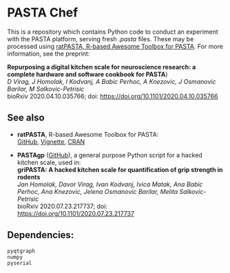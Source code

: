 # PASTA Chef

This is a repository which contains Python code to conduct an experiment with the PASTA platform, serving fresh *.pasta* files. These may be processed using [ratPASTA, R-based Awesome Toolbox for PASTA](https://github.com/ikodvanj/ratPASTA). For more information, see the preprint:

**Repurposing a digital kitchen scale for neuroscience research: a complete hardware and software cookbook for PASTA**)  
*D Virag, J Homolak, I Kodvanj, A Babic Perhoc, A Knezovic, J Osmanovic Barilar, M Salkovic-Petrisic*  
bioRxiv 2020.04.10.035766; doi: https://doi.org/10.1101/2020.04.10.035766

## See also

* **ratPASTA**, R-based Awesome Toolbox for PASTA:  
[GitHub](https://github.com/ikodvanj/ratPASTA), [Vignette](https://ikodvanj.github.io/ratPASTAsite/articles/ratPASTA.html), [CRAN](https://cran.r-project.org/web/packages/ratPASTA/index.html)  

* **PASTAgp** ([GitHub](https://github.com/davorvr/pasta-gp)), a general purpose Python script for a hacked kitchen scale, used in:  
**griPASTA: A hacked kitchen scale for quantification of grip strength in rodents**  
*Jan Homolak, Davor Virag, Ivan Kodvanj, Ivica Matak, Ana Babic Perhoc, Ana Knezovic, Jelena Osmanovic Barilar, Melita Salkovic-Petrisic*  
bioRxiv 2020.07.23.217737; doi: https://doi.org/10.1101/2020.07.23.217737

## Dependencies:

    pyqtgraph
    numpy
    pyserial
    
